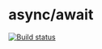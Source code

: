 # async/await

[![Build status](https://ci.appveyor.com/api/projects/status/eka91hjurn4sy1m0?svg=true)](https://ci.appveyor.com/project/Khavatary/async-await)